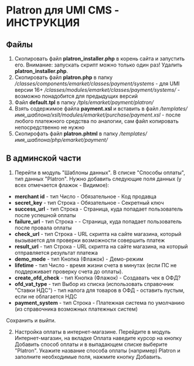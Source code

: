 Platron для UMI CMS - ИНСТРУКЦИЯ
================================

Файлы
-----

1. Скопировать файл **platron_installer.php** в корень сайта и запустить его. Внимание: запускать скрипт можно только один раз! Удалить **platron_installer.php**. 
2. Скопировать файл **platron.php** в папку */classes/components/emarket/classes/payment/systems* - для UMI версии 16+
   */classes/modules/emarket/classes/payment/systems/* - возможно понадобится для предыдущих версий
3. Файл **default.tpl** в папку */tpls/emarket/payment/platron/*
4. Взять содержимое файла **payment.xsl** и вставить в файл
   */templates/имя_шаблона/xslt/modules/emarket/purchase/payment.xsl* - после любого платежного средства по аналогии, сам файл копировать непосредственно не нужно
5. Скопирофать файл **platron.phtml** в папку */templates/имя_шаблона/php/emarket/payment/*

В админской части
-----------------

1. Перейти в модуль "Шаблоны данных". В списке "Способы оплаты", тип данных "Platron". Нужно добавить следующие поля данных (у всех отмечается флажок - Видимое):

 - **merchant id** - тип Число - Обязательное - Код продавца
 - **secret_key** - тип Строка - Обязательное - Секретный ключ
 - **success_url** - тип Строка - Страница, куда попадает пользователь после успешной оплаты
 - **failure_url** - тип Строка - - Страница, куда попадает пользователь после провала оплаты
 - **check_url** - тип Строка - URL скрипта на сайте магазина, который вызывается для проверки возможности совершить платеж
 - **result_url** - тип Строка - URL скрипта на сайте магазина, на который отправляется результат платежа
 - **demo_mode** - тип Кнопка (Флажок) - Демо-режим
 - **lifetime** - тип Число - время жизни счета в минутах (если ПС не поддерживает проверку счета до оплаты). 
 - **create_ofd_check** - тип Кнопка (Флажок) - Создавать чек в ОФД?
 - **ofd_vat_type** - тип Выбор из списка (использовать справочник "Ставки НДС") - тип налога для товаров в ОФД - оставить пустым, если не облагается НДС
 - **payment_system** - тип Строка - Платежная система по умолчанию (из справочника возможных платежных систем)

 Сохранить и выйти.

2. Настройка оплаты в интернет-магазине. Перейдите в модуль Интернет-магазин, на вкладке Оплата наведите курсор на кнопку Добавить способ оплаты и в выпадающем списке выберите "Platron". Укажите название способа оплаты (например) Platron и заполните необходимые поля, нажмите кнопку Добавить.



